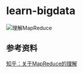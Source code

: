 # learn-bigdata
![理解MapReduce](http://oyrpkn4bk.bkt.clouddn.com/MapReduce.jpg)

## 参考资料
[知乎：关于MapReduce的理解](https://www.zhihu.com/question/23345991)
